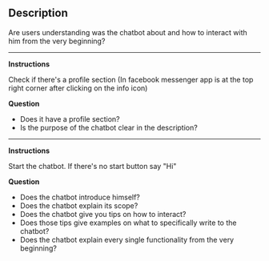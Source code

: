 ## Description

Are users understanding was the chatbot about and how to interact with him from the very beginning?

----

**Instructions**

Check if there's a profile section (In facebook messenger app is at the top right corner after clicking on the info icon)

**Question**

* Does it have a profile section?
* Is the purpose of the chatbot clear in the description?

-----

**Instructions**

Start the chatbot. If there's no start button say "Hi"

**Question**

* Does the chatbot introduce himself?
* Does the chatbot explain its scope?
* Does the chatbot give you tips on how to interact?
* Does those tips give examples on what to specifically write to the chatbot?
* Does the chatbot explain every single functionality from the very beginning?